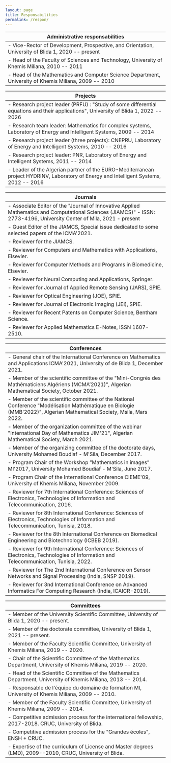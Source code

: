 ```yaml
---
layout: page
title: Responsabilities
permalink: /respon/
---
```


|Administrative responsabilities| 
|----|
|- Vice-Rector of Development, Prospective, and Orientation, University of Blida 1, 2020 -- present
|- Head of the Faculty of Sciences and Technology, University of Khemis Miliana, 2010 -- 2011
|- Head of the Mathematics and Computer Science Department, University of Khemis Miliana, 2009 -- 2010

|Projects| 
|----|
|- Research project leader (PRFU) : "Study of some differential equations and their applications", University of Blida 1, 2022 -- 2026
|- Research team leader: Mathematics for complex systems, Laboratory of Energy and Intelligent Systems, 2009 -- 2014
|- Research project leader (three projects): CNEPRU, Laboratory of Energy and Intelligent Systems, 2010 -- 2016
|- Research project leader: PNR, Laboratory of Energy and Intelligent Systems, 2011 -- 2014
|- Leader of the Algerian partner of the EURO-Mediterranean project HYDRINV, Laboratory of Energy and Intelligent Systems, 2012 -- 2016

|Journals| 
|----|
|- Associate Editor of the "Journal of Innovative Applied Mathematics and Computational Sciences (JIAMCS)" - ISSN: 2773-4196, University Center of Mila, 2021 - present
|- Guest Editor of the JIAMCS, Special issue dedicated to some selected papers of the ICMA'2021. 
|- Reviewer for the JIAMCS.
|- Reviewer for Computers and Mathematics with Applications, Elsevier.
|- Reviewer for Computer Methods and Programs in Biomedicine, Elsevier.
|- Reviewer for Neural Computing and Applications, Springer.
|- Reviewer for Journal of Applied Remote Sensing (JARS), SPIE. 
|- Reviewer for Optical Engineering (JOE), SPIE. 
|- Reviewer for Journal of Electronic Imaging (JEI), SPIE.
|- Reviewer for Recent Patents on Computer Science, Bentham Science.
|- Reviewer for Applied Mathematics E-Notes, ISSN 1607-2510.

|Conferences| 
|----|
|- General chair of the International Conference on Mathematics and Applications ICMA'2021, University of de Blida 1, December 2021.
|- Member of the scientific committee of the "Mini-Congrès des Mathématiciens Algériens (MCMA’2021)", Algerian Mathematical Society, October 2021.
|- Member of the scientific committee of the National Conference "Modélisation Mathématique en Biologie (MMB'2022)", Algerian Mathematical Society, Msila, Mars 2022.
|- Member of the organization committee of the webinar "International Day of Mathematics JIM'21", Algerian Mathematical Society, March 2021.
|- Member of the organizing committee of the doctorate days, University Mohamed Boudiaf - M'Sila, December 2017.
|- Program Chair of the Workshop ”Mathematics in images” MI'2017, University Mohamed Boudiaf - M'Sila, June 2017. 
|- Program Chair of the International Conference CIEME'09, University of Khemis Miliana, November 2009. 
|- Reviewer for 7th International Conference: Sciences of Electronics, Technologies of Information and Telecommunication, 2016.      
|- Reviewer for 8th International Conference: Sciences of Electronics, Technologies of Information and Telecommunication, Tunisia, 2018.  
|- Reviewer for the 8th International Conference on Biomedical Engineering and Biotechnology (ICBEB 2019). 
|- Reviewer for 9th International Conference: Sciences of Electronics, Technologies of Information and Telecommunication, Tunisia, 2022.  
|- Reviewer for The 2nd International Conference on Sensor Networks and Signal Processing (India, SNSP 2019). 
|- Reviewer for 3nd International Conference on Advanced Informatics For Computing Research (India, ICAICR-2019).   

|Committees| 
|----|
|- Member of the University Scientific Committee, University of Blida 1, 2020 -- present.
|- Member of the doctorate committee, University of Blida 1, 2021 -- present.
|- Member of the Faculty Scientific Committee, University of Khemis Miliana, 2019 -- 2020.
|- Chair of the Scientific Committee of the Mathematics Department, University of Khemis Miliana, 2019 -- 2020.
|- Head of the Scientific Committee of the Mathematics Department, University of Khemis Miliana, 2013 -- 2014.
|- Responsable de l'équipe du domaine de formation MI, University of Khemis Miliana, 2009 -- 2010.
|- Member of the Faculty Scientific Committee, University of Khemis Miliana, 2009 -- 2014.
|- Competitive admission process for the international fellowship, 2017-2018. CRUC, University of Blida.
|- Competitive admission process for the "Grandes écoles", ENSH  + CRUC.
|- Expertise of the curriculum of License and Master degrees (LMD), 2009--2010, CRUC, University of Blida.
